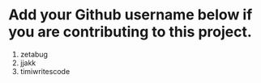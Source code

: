 # Add your Github username below if you are contributing to this project.

1. zetabug
1. jjakk
2. timiwritescode      